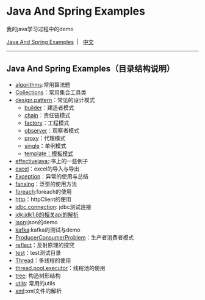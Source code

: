 # Java And Spring  Examples

我的java学习过程中的demo

[Java And Spring Examples](https://github.com/kezhangziyou/Test)  &nbsp;| &nbsp; [中文](README.md)

--- 

## Java And Spring  Examples（目录结构说明）

- [algorithms](https://github.com/kezhangziyou/Test/tree/dev/src/algorithm):常用算法题
- [Collections](https://github.com/kezhangziyou/Test/tree/dev/src/Collections)：常用集合工具类
- [design.pattern](https://github.com/kezhangziyou/Test/tree/dev/src/algorithm)：常见的设计模式
    * [builder](https://github.com/kezhangziyou/Test/blob/dev/src/design/pattern/builder)：建造者模式
    * [chain](https://github.com/kezhangziyou/Test/blob/dev/src/design/pattern/chain)：责任链模式
    * [factory](https://github.com/kezhangziyou/Test/blob/dev/src/design/pattern/factory)：工程模式
    * [observer](https://github.com/kezhangziyou/Test/blob/dev/src/design/pattern/observer)：观察者模式
    * [proxy](https://github.com/kezhangziyou/Test/blob/dev/src/design/pattern/proxy)：代理模式
    * [single](https://github.com/kezhangziyou/Test/blob/dev/src/design/pattern/single)：单例模式
    * [template：模板模式](https://github.com/kezhangziyou/Test/blob/dev/src/design/pattern/template)
- [effectivejava:](https://github.com/kezhangziyou/Test/tree/dev/src/effectivejava):书上的一些例子
- [excel](https://github.com/kezhangziyou/Test/tree/dev/src/excel)：excel的导入与导出
- [Exception](https://github.com/kezhangziyou/Test/tree/dev/src/Exception)：异常的使用与总结
- [fanxing](https://github.com/kezhangziyou/Test/tree/dev/src/algorithm)：泛型的使用方法
- [foreach](https://github.com/kezhangziyou/Test/tree/dev/src/fanxing):foreach的使用
- [http](https://github.com/kezhangziyou/Test/tree/dev/src/http)：httpClient的使用
- [jdbc.connection](https://github.com/kezhangziyou/Test/tree/dev/src/jdbc/connection): jdbc测试连接
- [jdk:jdk1.8的相关api的解析](https://github.com/kezhangziyou/Test/tree/dev/src/jdk)
- [json](https://github.com/kezhangziyou/Test/tree/dev/src/json):json的demo
- [kafka](https://github.com/kezhangziyou/Test/tree/dev/src/kafka):kafka的测试与demo
- [ProducerConsumerProblem](https://github.com/kezhangziyou/Test/tree/dev/src/ProducerConsumerProblem)：生产者消费者模式
- [reflect](https://github.com/kezhangziyou/Test/tree/dev/src/reflect)：反射原理的探究
- [test](https://github.com/kezhangziyou/Test/tree/dev/src/test)：test测试目录
- [Thread](https://github.com/kezhangziyou/Test/tree/dev/src/algorithm)：多线程的使用
- [thread.pool.executor](https://github.com/kezhangziyou/Test/tree/dev/src/thread/pool/executor)：线程池的使用
- [tree](https://github.com/kezhangziyou/Test/tree/dev/src/tree): 构造树形结构
- [utils](https://github.com/kezhangziyou/Test/tree/dev/src/utils): 常用的utils
- [xml](https://github.com/kezhangziyou/Test/tree/dev/src/xml):xml文件的解析




